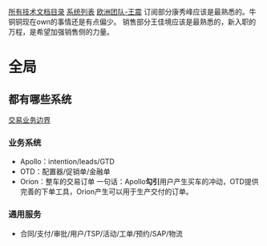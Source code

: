 [所有技术文档目录](https://nio.feishu.cn/drive/folder/fldcntDyPrNXq9zSvTQbZxg67Ve)
[系统列表](https://nio.feishu.cn/sheets/shtcnFxXJBa4EhN3Vxp2A0lrGcg?table=tbl3FeCSO2V0zs4z&view=vewzHoz39a)
[欧洲团队-王震](https://nio.feishu.cn/sheets/shtcnnTkZUUUhRBYh6RfN3SipOg?sheet=PWsBST&table=tbl9h1DvsK9hSNxB&view=vewQN2H78e)
订阅部分康秀峰应该是最熟悉的。牛铜铜现在own的事情还是有点偏少。
销售部分王佳境应该是最熟悉的，新入职的万程，是希望加强销售侧的力量。
# 全局
## 都有哪些系统
[交易业务边界](https://nio.feishu.cn/docs/doccnr6w1hGFyoMF0XbzAudEZPf)

### 业务系统
* Apollo：intention/leads/GTD
* OTD：配置器/促销单/金融单
* Orion：整车的交易订单
一句话：Apollo**勾引**用户产生买车的冲动，OTD提供完善的下单工具，Orion产生可以用于生产交付的订单。

### 通用服务
* 合同/支付/审批/用户/TSP/活动/工单/预约/SAP/物流

